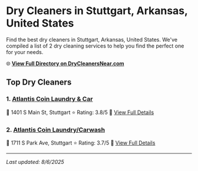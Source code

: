 # Dry Cleaners in Stuttgart, Arkansas, United States

Find the best dry cleaners in Stuttgart, Arkansas, United States. We've compiled a list of 2 dry cleaning services to help you find the perfect one for your needs.

🌐 **[View Full Directory on DryCleanersNear.com](https://drycleanersnear.com/city/US/Arkansas/Stuttgart)**

## Top Dry Cleaners

### 1. [Atlantis Coin Laundry & Car](https://drycleanersnear.com/dryCleaner/6868877a6c86ac6c48acf63e/atlantis-coin-laundry-car)
📍 1401 S Main St, Stuttgart
⭐ Rating: 3.8/5
🔗 [View Full Details](https://drycleanersnear.com/dryCleaner/6868877a6c86ac6c48acf63e/atlantis-coin-laundry-car)

### 2. [Atlantis Coin Laundry/Carwash](https://drycleanersnear.com/dryCleaner/686887866c86ac6c48acf694/atlantis-coin-laundry-carwash)
📍 1711 S Park Ave, Stuttgart
⭐ Rating: 3.7/5
🔗 [View Full Details](https://drycleanersnear.com/dryCleaner/686887866c86ac6c48acf694/atlantis-coin-laundry-carwash)


---

*Last updated: 8/6/2025*

